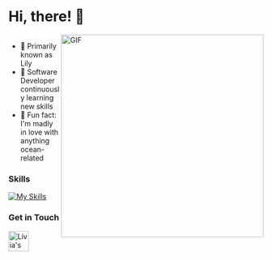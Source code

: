 # Hi, there! 💋

<div style="overflow: hidden;">
    <img align="right" width="400" height="400" alt="GIF" src="https://cdn.sanity.io/images/do2rqv0h/production/3356021b2d743e60cb89b0b97196fb2b2b0b44a0-800x800.gif?w=1116&fit=max&auto=format" alt="ERROR">

- 🌸 Primarily known as Lily
- 🐍 Software Developer continuously learning new skills
- 🪼 Fun fact: I'm madly in love with anything ocean-related

### Skills
[![My Skills](https://skillicons.dev/icons?i=python)](https://skillicons.dev)

### Get in Touch
<a href="https://www.linkedin.com/in/liviadfsilva" target="_blank">
  <img align="left" alt="Livia's LinkedIn" width="40px" src="https://github.com/gauravghongde/social-icons/blob/master/SVG/Color/LinkedIN.svg"/>
</a>
<!---
liviadfsilva/liviadfsilva is a ✨ special ✨ repository because its `README.md` (this file) appears on your GitHub profile.
You can click the Preview link to take a look at your changes.
--->
